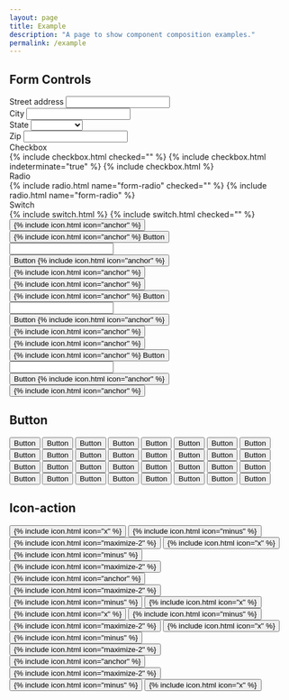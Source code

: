 ```yaml
---
layout: page
title: Example
description: "A page to show component composition examples."
permalink: /example
---
```


## Form Controls

<form class="gap-y">
  <div class="gap-y-sm">
    <label for="address_street">Street address</label>
    <input class="input" type="text" name="address[street]" id="address_street">
  </div>
  <div>
    <div class="grid grid_gap-y_sm grid_stack_sm">
      <div class="grid__item gap-y-sm">
        <label for="address_city">City</label>
        <input class="input" type="text" name="address[city]" id="address_city">
      </div>
      <div class="grid__item gap-y-sm">
        <label for="address_state">State</label>
        <select class="input input_type_select" name="address[state]" id="address_state">
          <option></option>
          <option>Washington</option>
          <option>Oregon</option>
          <option>California</option>
        </select>
      </div>
      <div class="grid__item gap-y-sm">
        <label for="address_zip">Zip</label>
        <input class="input" type="text" name="address[zip]" id="address_zip">
      </div>
    </div>
  </div>
  <div>
    <div class="grid grid_gap-y_sm grid_stack_sm">
      <div class="grid__item gap-y-sm">
        <label>Checkbox</label>
        <div>
          {% include checkbox.html checked="" %}
          {% include checkbox.html indeterminate="true" %}
          {% include checkbox.html %}
        </div>
      </div>
      <div class="grid__item gap-y-sm">
        <label for="form-radio">Radio</label>
        <div>
          {% include radio.html name="form-radio" checked="" %}
          {% include radio.html name="form-radio" %}
        </div>
      </div>
      <div class="grid__item gap-y-sm">
        <label>Switch</label>
        <div>
          {% include switch.html %}
          {% include switch.html checked="" %}
        </div>
      </div>
    </div>
  </div>
  <div>
    <div class="grid grid_gap-x_xs grid_stack_sm">
      <div class="grid__item grid__item_auto">
        <button type="button" class="button button_icon button_color_secondary">
          {% include icon.html icon="anchor" %}
        </button>
      </div>
      <div class="grid__item grid__item_auto">
        <button type="button" class="button button_color_secondary">
          {% include icon.html icon="anchor" %}
          <span>Button</span>
        </button>
      </div>
      <div class="grid__item">
        <input class="input" type="text">
      </div>
      <div class="grid__item grid__item_auto">
        <button type="button" class="button">
          <span>Button</span>
          {% include icon.html icon="anchor" %}
        </button>
      </div>
      <div class="grid__item grid__item_auto">
        <button type="button" class="button button_icon">
          {% include icon.html icon="anchor" %}
        </button>
      </div>
    </div>
    <div class="grid grid_gap-x_xs grid_stack_sm">
      <div class="grid__item grid__item_auto">
        <button type="button" class="button button_icon button_size_sm button_color_secondary">
          {% include icon.html icon="anchor" %}
        </button>
      </div>
      <div class="grid__item grid__item_auto">
        <button type="button" class="button button_size_sm button_color_secondary">
          {% include icon.html icon="anchor" %}
          <span>Button</span>
        </button>
      </div>
      <div class="grid__item">
        <input class="input input_size_sm" type="text">
      </div>
      <div class="grid__item grid__item_auto">
        <button type="button" class="button button_size_sm">
          <span>Button</span>
          {% include icon.html icon="anchor" %}
        </button>
      </div>
      <div class="grid__item grid__item_auto">
        <button type="button" class="button button_icon button_size_sm">
          {% include icon.html icon="anchor" %}
        </button>
      </div>
    </div>
    <div class="grid grid_gap-x_xs grid_stack_sm">
      <div class="grid__item grid__item_auto">
        <button type="button" class="button button_icon button_size_lg button_color_secondary">
          {% include icon.html icon="anchor" %}
        </button>
      </div>
      <div class="grid__item grid__item_auto">
        <button type="button" class="button button_size_lg button_color_secondary">
          {% include icon.html icon="anchor" %}
          <span>Button</span>
        </button>
      </div>
      <div class="grid__item">
        <input class="input input_size_lg" type="text">
      </div>
      <div class="grid__item grid__item_auto">
        <button type="button" class="button button_size_lg">
          <span>Button</span>
          {% include icon.html icon="anchor" %}
        </button>
      </div>
      <div class="grid__item grid__item_auto">
        <button type="button" class="button button_icon button_size_lg">
          {% include icon.html icon="anchor" %}
        </button>
      </div>
    </div>
  </div>
</form>

## Button

<div class="padding">
  <div class="level">
    <button class="button">Button</button>
    <button class="button button_subtle">Button</button>
    <button class="button button_color_primary">Button</button>
    <button class="button button_color_secondary">Button</button>
    <button class="button button_state_info">Button</button>
    <button class="button button_state_success">Button</button>
    <button class="button button_state_caution">Button</button>
    <button class="button button_state_danger">Button</button>
  </div>
</div>

<div class="padding radius background-night">
  <div class="level">
    <button class="button button_invert">Button</button>
    <button class="button button_subtle button_invert">Button</button>
    <button class="button button_color_primary">Button</button>
    <button class="button button_color_secondary">Button</button>
    <button class="button button_state_info">Button</button>
    <button class="button button_state_success">Button</button>
    <button class="button button_state_caution">Button</button>
    <button class="button button_state_danger">Button</button>
  </div>
</div>

<div class="padding">
  <div class="level">
    <button class="button is-loading">Button</button>
    <button class="button is-loading button_subtle">Button</button>
    <button class="button is-loading button_color_primary">Button</button>
    <button class="button is-loading button_color_secondary">Button</button>
    <button class="button is-loading button_state_info">Button</button>
    <button class="button is-loading button_state_success">Button</button>
    <button class="button is-loading button_state_caution">Button</button>
    <button class="button is-loading button_state_danger">Button</button>
  </div>
</div>

<div class="padding radius background-night">
  <div class="level">
    <button class="button is-loading button_invert">Button</button>
    <button class="button is-loading button_subtle button_invert">Button</button>
    <button class="button is-loading button_color_primary">Button</button>
    <button class="button is-loading button_color_secondary">Button</button>
    <button class="button is-loading button_state_info">Button</button>
    <button class="button is-loading button_state_success">Button</button>
    <button class="button is-loading button_state_caution">Button</button>
    <button class="button is-loading button_state_danger">Button</button>
  </div>
</div>

## Icon-action

<div class="padding">
  <div class="level">
    <button type="button" class="icon-action">
      {% include icon.html icon="x" %}
    </button>
    <button type="button" class="icon-action">
      {% include icon.html icon="minus" %}
    </button>
    <button type="button" class="icon-action">
      {% include icon.html icon="maximize-2" %}
    </button>
    <button type="button" class="icon-action icon-action_subtle">
      {% include icon.html icon="x" %}
    </button>
    <button type="button" class="icon-action icon-action_subtle">
      {% include icon.html icon="minus" %}
    </button>
    <button type="button" class="icon-action icon-action_subtle">
      {% include icon.html icon="maximize-2" %}
    </button>
    <button class="icon-action icon-action_state_info">
      {% include icon.html icon="anchor" %}
    </button>
    <button class="icon-action icon-action_state_success">
      {% include icon.html icon="maximize-2" %}
    </button>
    <button class="icon-action icon-action_state_caution">
      {% include icon.html icon="minus" %}
    </button>
    <button class="icon-action icon-action_state_danger">
      {% include icon.html icon="x" %}
    </button>
  </div>
</div>

<div class="padding radius background-night">
  <div class="level">
    <button type="button" class="icon-action icon-action_invert">
      {% include icon.html icon="x" %}
    </button>
    <button type="button" class="icon-action icon-action_invert">
      {% include icon.html icon="minus" %}
    </button>
    <button type="button" class="icon-action icon-action_invert">
      {% include icon.html icon="maximize-2" %}
    </button>
    <button type="button" class="icon-action icon-action_subtle icon-action_invert">
      {% include icon.html icon="x" %}
    </button>
    <button type="button" class="icon-action icon-action_subtle icon-action_invert">
      {% include icon.html icon="minus" %}
    </button>
    <button type="button" class="icon-action icon-action_subtle icon-action_invert">
      {% include icon.html icon="maximize-2" %}
    </button>
    <button class="icon-action icon-action_state_info">
      {% include icon.html icon="anchor" %}
    </button>
    <button class="icon-action icon-action_state_success">
      {% include icon.html icon="maximize-2" %}
    </button>
    <button class="icon-action icon-action_state_caution">
      {% include icon.html icon="minus" %}
    </button>
    <button class="icon-action icon-action_state_danger">
      {% include icon.html icon="x" %}
    </button>
  </div>
</div>
